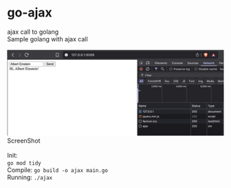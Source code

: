 # go-ajax
ajax call to golang
<br>
Sample golang with ajax call
<br>
<br>
<img src="./sreenshot.png">ScreenShot</img>
<br>
<br>
Init:<br>
```go mod tidy```
<br>
Compile:
```go build -o ajax main.go```
<br>
Running:
```./ajax```
